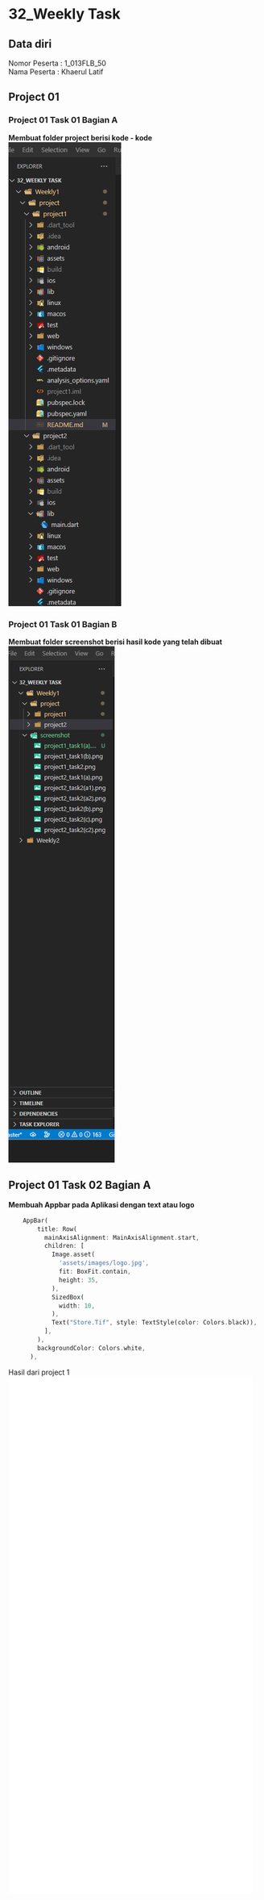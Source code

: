 # 32_Weekly Task
## Data diri 
Nomor Peserta : 1_013FLB_50  <br />
Nama Peserta : Khaerul Latif

## Project 01
### Project 01 Task 01 Bagian A
**Membuat folder project berisi kode - kode**
![Img Project 1 A](/32_Weekly%20Task/Weekly1/screenshot/project1_task1(a).png)

### Project 01 Task 01 Bagian B 
**Membuat folder screenshot berisi hasil kode yang telah dibuat**
![Img Project 1 B](/32_Weekly%20Task/Weekly1/screenshot/project1_task1(b).png)

## Project 01 Task 02 Bagian A
**Membuah Appbar pada Aplikasi dengan text atau logo**
```dart
    AppBar(
        title: Row(
          mainAxisAlignment: MainAxisAlignment.start,
          children: [
            Image.asset(
              'assets/images/logo.jpg',
              fit: BoxFit.contain,
              height: 35,
            ),
            SizedBox(
              width: 10,
            ),
            Text("Store.Tif", style: TextStyle(color: Colors.black)),
          ],
        ),
        backgroundColor: Colors.white,
      ),
```
Hasil dari project 1
![img hasil project1](/32_Weekly%20Task/Weekly1/screenshot/hasil_project1_task1_bagianA.png)